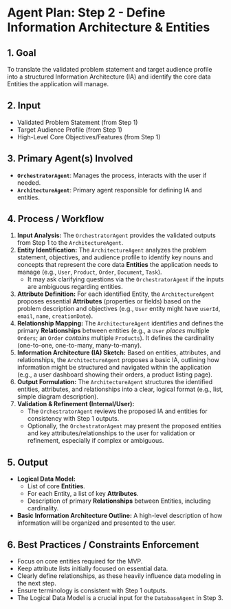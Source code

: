 # Agent Plan: Step 2 - Define Information Architecture & Entities

## 1. Goal

To translate the validated problem statement and target audience profile into a structured Information Architecture (IA) and identify the core data Entities the application will manage.

## 2. Input

*   Validated Problem Statement (from Step 1)
*   Target Audience Profile (from Step 1)
*   High-Level Core Objectives/Features (from Step 1)

## 3. Primary Agent(s) Involved

*   **`OrchestratorAgent`**: Manages the process, interacts with the user if needed.
*   **`ArchitectureAgent`**: Primary agent responsible for defining IA and entities.

## 4. Process / Workflow

1.  **Input Analysis:** The `OrchestratorAgent` provides the validated outputs from Step 1 to the `ArchitectureAgent`.
2.  **Entity Identification:** The `ArchitectureAgent` analyzes the problem statement, objectives, and audience profile to identify key nouns and concepts that represent the core data **Entities** the application needs to manage (e.g., `User`, `Product`, `Order`, `Document`, `Task`).
    *   It may ask clarifying questions via the `OrchestratorAgent` if the inputs are ambiguous regarding entities.
3.  **Attribute Definition:** For each identified Entity, the `ArchitectureAgent` proposes essential **Attributes** (properties or fields) based on the problem description and objectives (e.g., `User` entity might have `userId`, `email`, `name`, `creationDate`).
4.  **Relationship Mapping:** The `ArchitectureAgent` identifies and defines the primary **Relationships** between entities (e.g., a `User` *places* multiple `Orders`; an `Order` *contains* multiple `Products`). It defines the cardinality (one-to-one, one-to-many, many-to-many).
5.  **Information Architecture (IA) Sketch:** Based on entities, attributes, and relationships, the `ArchitectureAgent` proposes a basic IA, outlining how information might be structured and navigated within the application (e.g., a user dashboard showing their orders, a product listing page).
6.  **Output Formulation:** The `ArchitectureAgent` structures the identified entities, attributes, and relationships into a clear, logical format (e.g., list, simple diagram description).
7.  **Validation & Refinement (Internal/User):**
    *   The `OrchestratorAgent` reviews the proposed IA and entities for consistency with Step 1 outputs.
    *   Optionally, the `OrchestratorAgent` may present the proposed entities and key attributes/relationships to the user for validation or refinement, especially if complex or ambiguous.

## 5. Output

*   **Logical Data Model:**
    *   List of core **Entities**.
    *   For each Entity, a list of key **Attributes**.
    *   Description of primary **Relationships** between Entities, including cardinality.
*   **Basic Information Architecture Outline:** A high-level description of how information will be organized and presented to the user.

## 6. Best Practices / Constraints Enforcement

*   Focus on core entities required for the MVP.
*   Keep attribute lists initially focused on essential data.
*   Clearly define relationships, as these heavily influence data modeling in the next step.
*   Ensure terminology is consistent with Step 1 outputs.
*   The Logical Data Model is a crucial input for the `DatabaseAgent` in Step 3. 